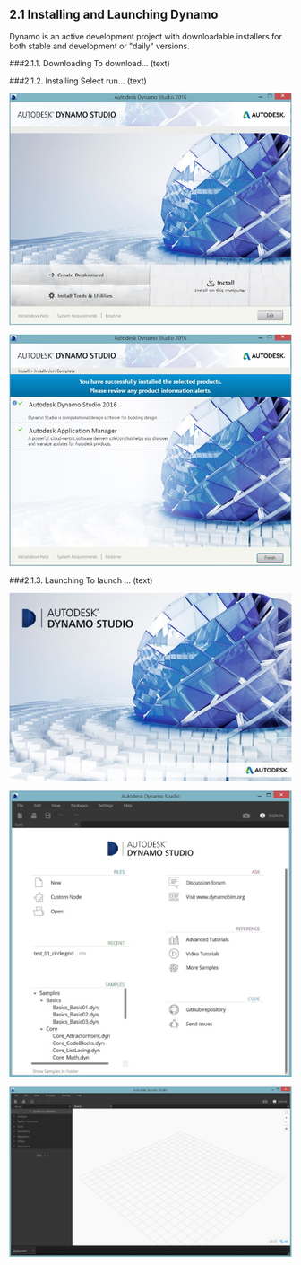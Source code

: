 ## 2.1 Installing and Launching Dynamo

Dynamo is an active development project with downloadable installers for both stable and development or "daily" versions. 

###2.1.1. Downloading
To download... (text)

###2.1.2. Installing
Select run... (text)

![](images/2-2/2-2-2_Installing-01.jpg)

![](images/2-2/2-2-2_Installing-02.jpg)

###2.1.3. Launching
To launch ... (text)

![](images/2-2/2-2-3_Launching-01.jpg)

![](images/2-2/2-2-3_Launching-02.jpg)

![](images/2-2/2-2-3_Launching-03.jpg)
